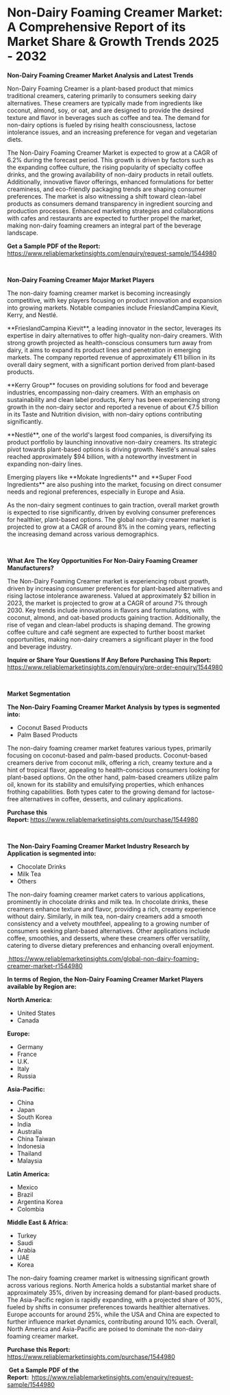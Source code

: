 <p><h1>Non-Dairy Foaming Creamer Market: A Comprehensive Report of its Market Share & Growth Trends 2025 - 2032</h1></p><p><strong>Non-Dairy Foaming Creamer Market Analysis and Latest Trends</strong></p>
<p><p>Non-Dairy Foaming Creamer is a plant-based product that mimics traditional creamers, catering primarily to consumers seeking dairy alternatives. These creamers are typically made from ingredients like coconut, almond, soy, or oat, and are designed to provide the desired texture and flavor in beverages such as coffee and tea. The demand for non-dairy options is fueled by rising health consciousness, lactose intolerance issues, and an increasing preference for vegan and vegetarian diets.</p><p>The Non-Dairy Foaming Creamer Market is expected to grow at a CAGR of 6.2% during the forecast period. This growth is driven by factors such as the expanding coffee culture, the rising popularity of specialty coffee drinks, and the growing availability of non-dairy products in retail outlets. Additionally, innovative flavor offerings, enhanced formulations for better creaminess, and eco-friendly packaging trends are shaping consumer preferences. The market is also witnessing a shift toward clean-label products as consumers demand transparency in ingredient sourcing and production processes. Enhanced marketing strategies and collaborations with cafes and restaurants are expected to further propel the market, making non-dairy foaming creamers an integral part of the beverage landscape.</p></p>
<p><strong>Get a Sample PDF of the Report:&nbsp;</strong> <a href="https://www.reliablemarketinsights.com/enquiry/request-sample/1544980?utm_campaign=2117&utm_medium=2&utm_source=Github&utm_content=ia&utm_term=16042025&utm_id=non-dairy-foaming-creamer">https://www.reliablemarketinsights.com/enquiry/request-sample/1544980</a></p>
<p>&nbsp;</p>
<p><strong>Non-Dairy Foaming Creamer Major Market Players</strong></p>
<p><p>The non-dairy foaming creamer market is becoming increasingly competitive, with key players focusing on product innovation and expansion into growing markets. Notable companies include FrieslandCampina Kievit, Kerry, and Nestlé.</p><p>**FrieslandCampina Kievit**, a leading innovator in the sector, leverages its expertise in dairy alternatives to offer high-quality non-dairy creamers. With strong growth projected as health-conscious consumers turn away from dairy, it aims to expand its product lines and penetration in emerging markets. The company reported revenue of approximately €11 billion in its overall dairy segment, with a significant portion derived from plant-based products.</p><p>**Kerry Group** focuses on providing solutions for food and beverage industries, encompassing non-dairy creamers. With an emphasis on sustainability and clean label products, Kerry has been experiencing strong growth in the non-dairy sector and reported a revenue of about €7.5 billion in its Taste and Nutrition division, with non-dairy options contributing significantly.</p><p>**Nestlé**, one of the world's largest food companies, is diversifying its product portfolio by launching innovative non-dairy creamers. Its strategic pivot towards plant-based options is driving growth. Nestlé's annual sales reached approximately $94 billion, with a noteworthy investment in expanding non-dairy lines.</p><p>Emerging players like **Mokate Ingredients** and **Super Food Ingredients** are also pushing into the market, focusing on direct consumer needs and regional preferences, especially in Europe and Asia.</p><p>As the non-dairy segment continues to gain traction, overall market growth is expected to rise significantly, driven by evolving consumer preferences for healthier, plant-based options. The global non-dairy creamer market is projected to grow at a CAGR of around 8% in the coming years, reflecting the increasing demand across various demographics.</p></p>
<p>&nbsp;</p>
<p><strong>What Are The Key Opportunities For Non-Dairy Foaming Creamer Manufacturers?</strong></p>
<p><p>The Non-Dairy Foaming Creamer market is experiencing robust growth, driven by increasing consumer preferences for plant-based alternatives and rising lactose intolerance awareness. Valued at approximately $2 billion in 2023, the market is projected to grow at a CAGR of around 7% through 2030. Key trends include innovations in flavors and formulations, with coconut, almond, and oat-based products gaining traction. Additionally, the rise of vegan and clean-label products is shaping demand. The growing coffee culture and café segment are expected to further boost market opportunities, making non-dairy creamers a significant player in the food and beverage industry.</p></p>
<p><strong>Inquire or Share Your Questions If Any Before Purchasing This Report:</strong> <a href="https://www.reliablemarketinsights.com/enquiry/pre-order-enquiry/1544980?utm_campaign=2117&utm_medium=2&utm_source=Github&utm_content=ia&utm_term=16042025&utm_id=non-dairy-foaming-creamer">https://www.reliablemarketinsights.com/enquiry/pre-order-enquiry/1544980</a></p>
<p>&nbsp;</p>
<p><strong>Market Segmentation</strong></p>
<p><strong>The Non-Dairy Foaming Creamer Market Analysis by types is segmented into:</strong></p>
<p><ul><li>Coconut Based Products</li><li>Palm Based Products</li></ul></p>
<p><p>The non-dairy foaming creamer market features various types, primarily focusing on coconut-based and palm-based products. Coconut-based creamers derive from coconut milk, offering a rich, creamy texture and a hint of tropical flavor, appealing to health-conscious consumers looking for plant-based options. On the other hand, palm-based creamers utilize palm oil, known for its stability and emulsifying properties, which enhances frothing capabilities. Both types cater to the growing demand for lactose-free alternatives in coffee, desserts, and culinary applications.</p></p>
<p><strong>Purchase this Report:&nbsp;</strong><a href="https://www.reliablemarketinsights.com/purchase/1544980?utm_campaign=2117&utm_medium=2&utm_source=Github&utm_content=ia&utm_term=16042025&utm_id=non-dairy-foaming-creamer">https://www.reliablemarketinsights.com/purchase/1544980</a></p>
<p>&nbsp;</p>
<p><strong>The Non-Dairy Foaming Creamer Market Industry Research by Application is segmented into:</strong></p>
<p><ul><li>Chocolate Drinks</li><li>Milk Tea</li><li>Others</li></ul></p>
<p><p>The non-dairy foaming creamer market caters to various applications, prominently in chocolate drinks and milk tea. In chocolate drinks, these creamers enhance texture and flavor, providing a rich, creamy experience without dairy. Similarly, in milk tea, non-dairy creamers add a smooth consistency and a velvety mouthfeel, appealing to a growing number of consumers seeking plant-based alternatives. Other applications include coffee, smoothies, and desserts, where these creamers offer versatility, catering to diverse dietary preferences and enhancing overall enjoyment.</p></p>
<p><a href="https://www.reliablemarketinsights.com/global-non-dairy-foaming-creamer-market-r1544980?utm_campaign=2117&utm_medium=2&utm_source=Github&utm_content=ia&utm_term=16042025&utm_id=non-dairy-foaming-creamer">&nbsp;https://www.reliablemarketinsights.com/global-non-dairy-foaming-creamer-market-r1544980</a></p>
<p><strong>In terms of Region, the Non-Dairy Foaming Creamer Market Players available by Region are:</strong></p>
<p>
    <p> <strong> North America: </strong>
        <ul>
            <li>United States</li>
            <li>Canada</li>
        </ul>
        </p> 
    <p> <strong> Europe: </strong>
        <ul>
            <li>Germany</li>
            <li>France</li>
            <li>U.K.</li>
            <li>Italy</li>
            <li>Russia</li>
        </ul>
        </p> 
    <p> <strong> Asia-Pacific: </strong>
        <ul>
            <li>China</li>
            <li>Japan</li>
            <li>South Korea</li>
            <li>India</li>
            <li>Australia</li>
            <li>China Taiwan</li>
            <li>Indonesia</li>
            <li>Thailand</li>
            <li>Malaysia</li>
        </ul>
        </p> 
    <p> <strong> Latin America: </strong>
        <ul>
            <li>Mexico</li>
            <li>Brazil</li>
            <li>Argentina Korea</li>
            <li>Colombia</li>
        </ul>
        </p> 
    <p> <strong> Middle East & Africa: </strong>
        <ul>
            <li>Turkey</li>
            <li>Saudi</li>
            <li>Arabia</li>
            <li>UAE</li>
            <li>Korea</li>
        </ul>
    </p>
    </p>
<p><p>The non-dairy foaming creamer market is witnessing significant growth across various regions. North America holds a substantial market share of approximately 35%, driven by increasing demand for plant-based products. The Asia-Pacific region is rapidly expanding, with a projected share of 30%, fueled by shifts in consumer preferences towards healthier alternatives. Europe accounts for around 25%, while the USA and China are expected to further influence market dynamics, contributing around 10% each. Overall, North America and Asia-Pacific are poised to dominate the non-dairy foaming creamer market.</p></p>
<p><strong>Purchase this Report: </strong><a href="https://www.reliablemarketinsights.com/purchase/1544980?utm_campaign=2117&utm_medium=2&utm_source=Github&utm_content=ia&utm_term=16042025&utm_id=non-dairy-foaming-creamer">https://www.reliablemarketinsights.com/purchase/1544980</a></p>
<p>&nbsp;<strong>Get a Sample PDF of the Report:&nbsp;&nbsp;</strong><a href="https://www.reliablemarketinsights.com/enquiry/request-sample/1544980?utm_campaign=2117&utm_medium=2&utm_source=Github&utm_content=ia&utm_term=16042025&utm_id=non-dairy-foaming-creamer">https://www.reliablemarketinsights.com/enquiry/request-sample/1544980</a></p>
<p><strong></strong></p>
<p><p></p><p></p><p></p></p>